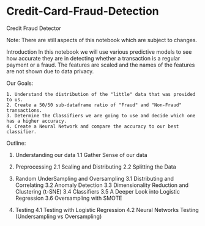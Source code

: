 # Credit-Card-Fraud-Detection

 Credit Fraud Detector

Note: There are still aspects of this notebook which are subject to changes.


Introduction
In this notebook we will use various predictive models to see how accurate they are in detecting whether a transaction is a regular payment or a fraud. The features are scaled and the names of the features are not shown due to data privacy. 

Our Goals:

    1. Understand the distribution of the "little" data that was provided to us.
    2. Create a 50/50 sub-dataframe ratio of "Fraud" and "Non-Fraud" transactions.
    3. Determine the Classifiers we are going to use and decide which one has a higher accuracy.
    4. Create a Neural Network and compare the accuracy to our best classifier.
    

Outline:
1. Understanding our data
  1.1 Gather Sense of our data

2. Preprocessing
  2.1 Scaling and Distributing
  2.2 Splitting the Data

3. Random UnderSampling and Oversampling
  3.1 Distributing and Correlating
  3.2 Anomaly Detection
  3.3 Dimensionality Reduction and Clustering (t-SNE)
  3.4 Classifiers
  3.5 A Deeper Look into Logistic Regression
  3.6 Oversampling with SMOTE

4. Testing
  4.1 Testing with Logistic Regression
  4.2 Neural Networks Testing (Undersampling vs Oversampling)

